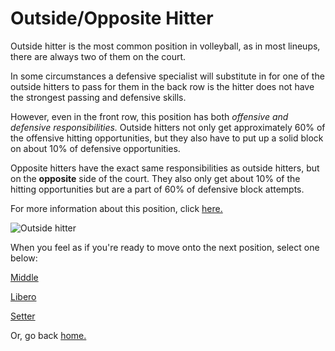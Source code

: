 # Outside/Opposite Hitter

Outside hitter is the most common position in volleyball, as in most lineups, there are always two of them on the court.

In some circumstances a defensive specialist will substitute in for one of the outside hitters to pass for them in the back row is the hitter does not have the strongest passing and defensive skills.

However, even in the front row, this position has both *offensive and defensive responsibilities.* Outside hitters not only get approximately 60% of the offensive hitting opportunities, but they also have to put up a solid block on about 10% of defensive opportunities.

Opposite hitters have the exact same responsibilities as outside hitters, but on the **opposite** side of the court. They also only get about 10% of the hitting opportunities but are a part of 60% of defensive block attempts.

For more information about this position, click [here.](https://www.liveabout.com/volleyball-positions-outside-hitter-3429247)

![Outside hitter](https://dbukjj6eu5tsf.cloudfront.net/hawaiiathletics.com/images/2020/1/10/040A6315.JPG)

When you feel as if you're ready to move onto the next position, select one below:

[Middle](https://github.com/JakeSmith1109/IT-1600-Markdown-Pages/blob/main/middle.md)

[Libero](https://github.com/JakeSmith1109/IT-1600-Markdown-Pages/blob/main/libero.md)

[Setter](https://github.com/JakeSmith1109/IT-1600-Markdown-Pages/blob/main/setter.md)

Or, go back [home.](https://github.com/JakeSmith1109/IT-1600-Markdown-Pages.git)